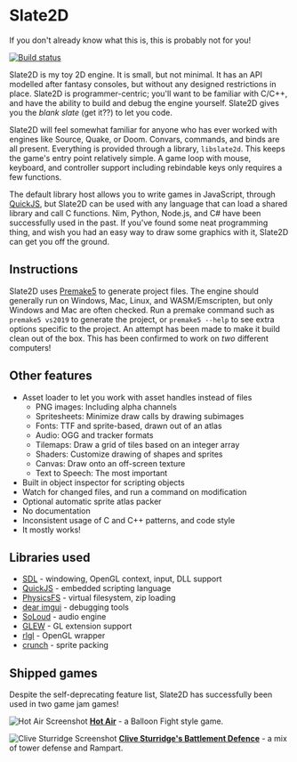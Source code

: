 # Slate2D
If you don't already know what this is, this is probably not for you!

[![Build status](https://ci.appveyor.com/api/projects/status/lq4xx4et7hv8oar0?svg=true)](https://ci.appveyor.com/project/sponge/slate2d)

Slate2D is my toy 2D engine. It is small, but not minimal. It has an API modelled after fantasy consoles, but without any designed
restrictions in place. Slate2D is programmer-centric; you'll want to be familiar with C/C++, and have the ability to build and debug
the engine yourself. Slate2D gives you the *blank slate* (get it??) to let you code.

Slate2D will feel somewhat familiar for anyone who has ever worked with engines like Source, Quake, or Doom. Convars, commands, and
binds are all present. Everything is provided through a library, `libslate2d`. This keeps the game's entry point relatively simple.
A game loop with mouse, keyboard, and controller support including rebindable keys only requires a few functions.

The default library host allows you to write games in JavaScript, through [QuickJS](https://bellard.org/quickjs/), but Slate2D can be
used with any language that can load a shared library and call C functions. Nim, Python, Node.js, and C# have been successfully used
in the past. If you've found some neat programming thing, and wish you had an easy way to draw some graphics with it, Slate2D can get
you off the ground.

## Instructions

Slate2D uses [Premake5](https://premake.github.io/) to generate project files. The engine should generally run on Windows, Mac, Linux,
and WASM/Emscripten, but only Windows and Mac are often checked. Run a premake command such as `premake5 vs2019` to generate the project,
or `premake5 --help` to see extra options specific to the project. An attempt has been made to make it build clean out of the box. This
has been confirmed to work on *two* different computers!

## Other features
- Asset loader to let you work with asset handles instead of files
  - PNG images: Including alpha channels
  - Spritesheets: Minimize draw calls by drawing subimages
  - Fonts: TTF and sprite-based, drawn out of an atlas
  - Audio: OGG and tracker formats
  - Tilemaps: Draw a grid of tiles based on an integer array
  - Shaders: Customize drawing of shapes and sprites
  - Canvas: Draw onto an off-screen texture
  - Text to Speech: The most important
- Built in object inspector for scripting objects
- Watch for changed files, and run a command on modification
- Optional automatic sprite atlas packer
- No documentation
- Inconsistent usage of C and C++ patterns, and code style
- It mostly works!

## Libraries used

- [SDL](https://www.libsdl.org) - windowing, OpenGL context, input, DLL support
- [QuickJS](https://bellard.org/quickjs/) - embedded scripting language  
- [PhysicsFS](https://icculus.org/physfs/) - virtual filesystem, zip loading
- [dear imgui](https://github.com/ocornut/imgui) - debugging tools  
- [SoLoud](http://sol.gfxile.net/soloud/) - audio engine  
- [GLEW](http://glew.sourceforge.net/) - GL extension support
- [rlgl](https://www.raylib.com/) - OpenGL wrapper
- [crunch](https://github.com/ChevyRay/crunch/) - sprite packing

## Shipped games

Despite the self-deprecating feature list, Slate2D has successfully been used in two game jam games!

![Hot Air Screenshot](https://img.itch.zone/aW1hZ2UvMzUxNTAyLzE3NTA0MjMucG5n/original/vuv6kk.png)
[**Hot Air**](https://spongeh.itch.io/hot-air) - a Balloon Fight style game.

![Clive Sturridge Screenshot](https://img.itch.zone/aW1hZ2UvMjg0ODQ1LzEzOTA0MzkucG5n/original/yuvfpk.png)
[**Clive Sturridge's Battlement Defence**](https://alligator.itch.io/clive) - a mix of tower defense and Rampart.
